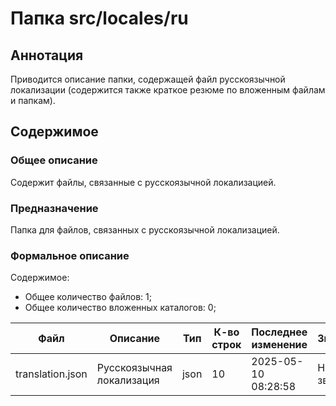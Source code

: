 # Папка src/locales/ru

## Аннотация

Приводится описание папки, содержащей файл русскоязычной локализации (содержится также
краткое резюме по вложенным файлам и папкам).

## Содержимое

### Общее описание

Содержит файлы, связанные с русскоязычной локализацией.

### Предназначение

Папка для файлов, связанных с русскоязычной локализацией.

### Формальное описание

Содержимое:
* Общее количество файлов: 1;
* Общее количество вложенных каталогов: 0;

| Файл             | Описание                  | Тип  | К-во строк | Последнее изменение | Звезды    |
|------------------|---------------------------|------|------------|---------------------|-----------|
| translation.json | Русскоязычная локализация | json | 10         | 2025-05-10 08:28:58 | Нет звезд |

